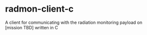 # radmon-client-c

A client for communicating with the radiation monitoring payload on [mission TBD] written in C

